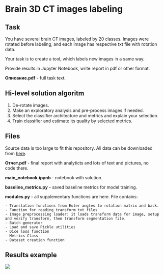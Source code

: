 # Brain 3D CT images labeling

## Task

You have several brain CT images, labeled by 20 classes. Images were rotated before labeling, and each image has respective txt file with rotation data.

Your task is to create a tool, which labels new images in a same way.

Provide results in Jupyter Notebook, write report in pdf or other format.

**Описание.pdf** - full task text.


## Hi-level solution algoritm

1. De-rotate images.
2. Make an exploratory analysis and pre-process images if needed.
3. Select the classifier architecture and metrics and explain your selection.
4. Train classifier and estimate its quality by selected metrics.

## Files

Source data is too large to fit this repository. All data can be downloaded from [here](https://drive.google.com/drive/folders/1jfoFSAHDMd55cK-qsOhgETMjPngIzQ66?usp=sharing).


**Отчет.pdf** - final report with analyticts and lots of text and pictures, no code there.


**main_notebook.ipynb** - notebook with solution.

**baseline_metrics.py** - saved baseline metrics for model training.

**modules.py** - all supplementary functions are here. File contains:

	- Translation functions from Euler angles to rotation matrix and back. 
	- Function for reading transform txt files
	- Image preprocessing loader: it loads transform data for image, setup and verify transform, then transform segmentation file.
	- Batch generator
	- Load and save Pickle utilities
	- Dice loss function
	- Metrics Class
	- Dataset creation function

## Results example

<img src = "https://github.com/2326wz/Test_tasks/blob/master/Brain_CT_labeling/images/Capture.PNG?raw=true">



